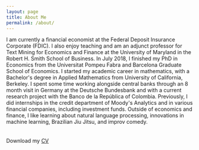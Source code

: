 ```yaml
---
layout: page
title: About Me
permalink: /about/
---
```

I am currently a financial economist at the Federal Deposit Insurance Corporate (FDIC). I also enjoy teaching and am an adjunct professor for Text Mining for Economics and Finance at the University of Maryland in the Robert H. Smith School of Business. In July 2018, I finished my PhD in Economics from the Universitat Pompeu Fabra and Barcelona Graduate School of Economics. I started my academic career in mathematics, with a Bachelor's degree in Applied Mathematics from University of California, Berkeley. I spent some time working alongside central banks through an 8 month visit in Germany at the Deutsche Bundesbank and with a current research project with the Banco de la Rep&uacute;blica of Colombia. Previously, I did internships in the credit department of Moody's Analytics and in various financial companies, including investment funds. Outside of economics and finance, I like learning about natural language processing, innovations in machine learning, Brazilian Jiu Jitsu, and improv comedy.   
<br>
<br>
Download my <a href="https://www.dropbox.com/s/yzu33h38flxfkri/soto-cv.pdf?dl=0" download="Soto, Paul- CV">CV</a><br>
<br>
